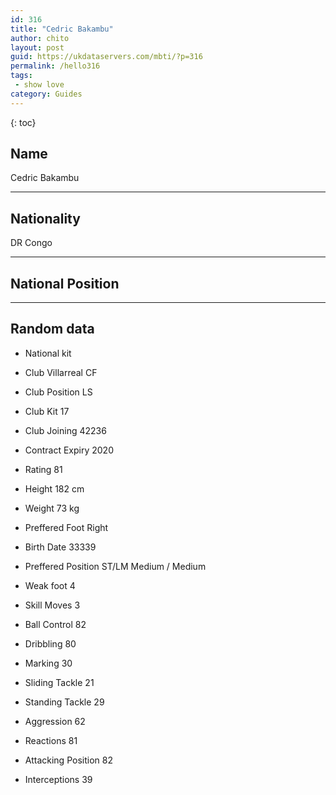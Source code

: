 ```yaml
---
id: 316
title: "Cedric Bakambu"
author: chito
layout: post
guid: https://ukdataservers.com/mbti/?p=316
permalink: /hello316
tags:
 - show love
category: Guides
---
```

{: toc}

## Name 
Cedric Bakambu 

* * *

## Nationality 
DR Congo 

* * *

## National Position 

* * *

## Random data 

 * National kit 
 * Club 
Villarreal CF 

 * Club Position 
LS 

 * Club Kit 
17 

 * Club Joining 
42236 

 * Contract Expiry 
2020 

 * Rating 
81 

 * Height 
182 cm 

 * Weight 
73 kg 

 * Preffered Foot 
Right 

 * Birth Date 
33339 

 * Preffered Position 
ST/LM Medium / Medium 

 * Weak foot 
4 

 * Skill Moves 
3 

 * Ball Control 
82 

 * Dribbling 
80 

 * Marking 
30 

 * Sliding Tackle 
21 

 * Standing Tackle 
29 

 * Aggression 
62 

 * Reactions 
81 

 * Attacking Position 
82 

 * Interceptions 
39